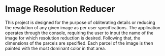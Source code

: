 # Image Resolution Reducer
 This project is designed for the purpose of obliterating details or reducing the resolution of any given image as per user specifications. The application operates through the console, requiring the user to input the name of the image for which resolution reduction is desired. Following that, the dimensions of the parcels are specified. Each parcel of the image is then painted with the most dominant color in that area.
